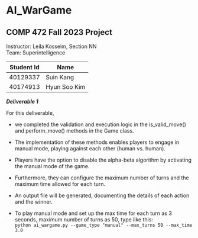 # AI_WarGame

## COMP 472 Fall 2023 Project ##

Instructor: Leila Kosseim, Section NN <br/>
Team: Superintelligence

Student Id | Name
-----------|-------
40129337   | Suin Kang
40174913   | Hyun Soo Kim


***Deliverable 1***

For this deliverable, 

  * we completed the validation and execution logic in the is_valid_move() and perform_move() methods in the Game class. 

  * The implementation of these methods enables players to engage in manual mode, playing against each other (human vs. human).

  * Players have the option to disable the alpha-beta algorithm by activating the manual mode of the game. 

  * Furthermore, they can configure the maximum number of turns and the maximum time allowed for each turn.

  * An output file will be generated, documenting the details of each action and the winner.

  * To play manual mode and set up the max time for each turn as 3 seconds, maximum number of turns as 50, type like this:<br/>
    `python ai_wargame.py --game_type "manual" --max_turns 50 --max_time 3.0`
  
